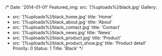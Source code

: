 /*
Date: '2014-01-01'
Featured_img:
  src: '[%uploads%]/black.jpg'
Gallery:
- src: '[%uploads%]/black_home.jpg'
  title: 'Home'
- src: '[%uploads%]/black_about.jpg'
  title: 'About'
- src: '[%uploads%]/black_contact.jpg'
  title: 'Contact'
- src: '[%uploads%]/black_news.jpg'
  title: 'News'
- src: '[%uploads%]/black_product.jpg'
  title: 'Product'
- src: '[%uploads%]/black_product_show.jpg'
  title: 'Product&nbsp;detail'
Priority: 0
Status: 1
Title: 'Black'
*/
